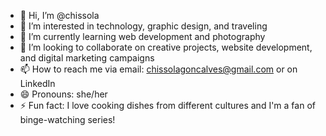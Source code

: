 - 👋 Hi, I’m @chissola
- 👀 I’m interested in technology, graphic design, and traveling
- 🌱 I’m currently learning web development and photography
- 💞️ I’m looking to collaborate on creative projects, website development, and digital marketing campaigns
- 📫 How to reach me via email: chissolagoncalves@gmail.com or on LinkedIn
- 😄 Pronouns: she/her
- ⚡ Fun fact:  I love cooking dishes from different cultures and I'm a fan of binge-watching series!

<!---
chissola/chissola is a ✨ special ✨ repository because its `README.md` (this file) appears on your GitHub profile.
You can click the Preview link to take a look at your changes.
--->
